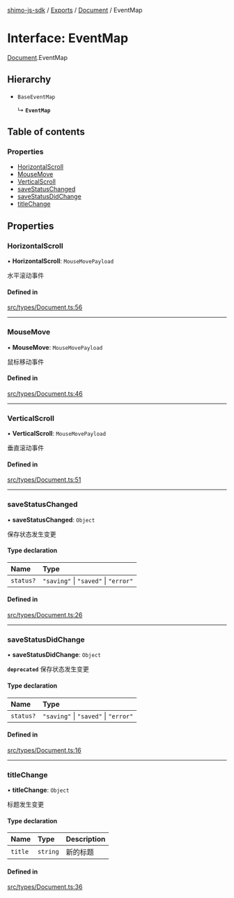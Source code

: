 [shimo-js-sdk](../README.md) / [Exports](../modules.md) / [Document](../modules/Document.md) / EventMap

# Interface: EventMap

[Document](../modules/Document.md).EventMap

## Hierarchy

- `BaseEventMap`

  ↳ **`EventMap`**

## Table of contents

### Properties

- [HorizontalScroll](Document.EventMap.md#horizontalscroll)
- [MouseMove](Document.EventMap.md#mousemove)
- [VerticalScroll](Document.EventMap.md#verticalscroll)
- [saveStatusChanged](Document.EventMap.md#savestatuschanged)
- [saveStatusDidChange](Document.EventMap.md#savestatusdidchange)
- [titleChange](Document.EventMap.md#titlechange)

## Properties

### HorizontalScroll

• **HorizontalScroll**: `MouseMovePayload`

水平滚动事件

#### Defined in

[src/types/Document.ts:56](https://github.com/shimohq/shimo-js-sdk/blob/f4d10e7/src/types/Document.ts#L56)

___

### MouseMove

• **MouseMove**: `MouseMovePayload`

鼠标移动事件

#### Defined in

[src/types/Document.ts:46](https://github.com/shimohq/shimo-js-sdk/blob/f4d10e7/src/types/Document.ts#L46)

___

### VerticalScroll

• **VerticalScroll**: `MouseMovePayload`

垂直滚动事件

#### Defined in

[src/types/Document.ts:51](https://github.com/shimohq/shimo-js-sdk/blob/f4d10e7/src/types/Document.ts#L51)

___

### saveStatusChanged

• **saveStatusChanged**: `Object`

保存状态发生变更

#### Type declaration

| Name | Type |
| :------ | :------ |
| `status?` | ``"saving"`` \| ``"saved"`` \| ``"error"`` |

#### Defined in

[src/types/Document.ts:26](https://github.com/shimohq/shimo-js-sdk/blob/f4d10e7/src/types/Document.ts#L26)

___

### saveStatusDidChange

• **saveStatusDidChange**: `Object`

**`deprecated`**
保存状态发生变更

#### Type declaration

| Name | Type |
| :------ | :------ |
| `status?` | ``"saving"`` \| ``"saved"`` \| ``"error"`` |

#### Defined in

[src/types/Document.ts:16](https://github.com/shimohq/shimo-js-sdk/blob/f4d10e7/src/types/Document.ts#L16)

___

### titleChange

• **titleChange**: `Object`

标题发生变更

#### Type declaration

| Name | Type | Description |
| :------ | :------ | :------ |
| `title` | `string` | 新的标题 |

#### Defined in

[src/types/Document.ts:36](https://github.com/shimohq/shimo-js-sdk/blob/f4d10e7/src/types/Document.ts#L36)
